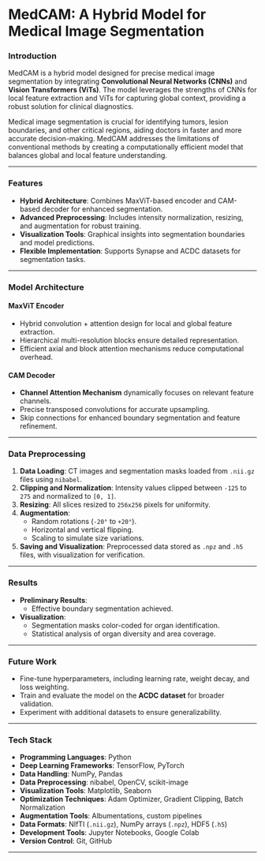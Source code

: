 # MedCAM: A Hybrid Model for Medical Image Segmentation

### Introduction
MedCAM is a hybrid model designed for precise medical image segmentation by integrating **Convolutional Neural Networks (CNNs)** and **Vision Transformers (ViTs)**. The model leverages the strengths of CNNs for local feature extraction and ViTs for capturing global context, providing a robust solution for clinical diagnostics.

Medical image segmentation is crucial for identifying tumors, lesion boundaries, and other critical regions, aiding doctors in faster and more accurate decision-making. MedCAM addresses the limitations of conventional methods by creating a computationally efficient model that balances global and local feature understanding.

---

### Features
- **Hybrid Architecture**: Combines MaxViT-based encoder and CAM-based decoder for enhanced segmentation.
- **Advanced Preprocessing**: Includes intensity normalization, resizing, and augmentation for robust training.
- **Visualization Tools**: Graphical insights into segmentation boundaries and model predictions.
- **Flexible Implementation**: Supports Synapse and ACDC datasets for segmentation tasks.

---

### Model Architecture

#### MaxViT Encoder
- Hybrid convolution + attention design for local and global feature extraction.
- Hierarchical multi-resolution blocks ensure detailed representation.
- Efficient axial and block attention mechanisms reduce computational overhead.

#### CAM Decoder
- **Channel Attention Mechanism** dynamically focuses on relevant feature channels.
- Precise transposed convolutions for accurate upsampling.
- Skip connections for enhanced boundary segmentation and feature refinement.

---

### Data Preprocessing
1. **Data Loading**: CT images and segmentation masks loaded from `.nii.gz` files using `nibabel`.
2. **Clipping and Normalization**: Intensity values clipped between `-125` to `275` and normalized to `[0, 1]`.
3. **Resizing**: All slices resized to `256x256` pixels for uniformity.
4. **Augmentation**:
   - Random rotations (`-20°` to `+20°`).
   - Horizontal and vertical flipping.
   - Scaling to simulate size variations.
5. **Saving and Visualization**: Preprocessed data stored as `.npz` and `.h5` files, with visualization for verification.

---

### Results
- **Preliminary Results**:
  - Effective boundary segmentation achieved.
- **Visualization**:
  - Segmentation masks color-coded for organ identification.
  - Statistical analysis of organ diversity and area coverage.

---

### Future Work
- Fine-tune hyperparameters, including learning rate, weight decay, and loss weighting.
- Train and evaluate the model on the **ACDC dataset** for broader validation.
- Experiment with additional datasets to ensure generalizability.

---

### Tech Stack
- **Programming Languages**: Python  
- **Deep Learning Frameworks**: TensorFlow, PyTorch  
- **Data Handling**: NumPy, Pandas  
- **Data Preprocessing**: nibabel, OpenCV, scikit-image  
- **Visualization Tools**: Matplotlib, Seaborn  
- **Optimization Techniques**: Adam Optimizer, Gradient Clipping, Batch Normalization  
- **Augmentation Tools**: Albumentations, custom pipelines  
- **Data Formats**: NIfTI (`.nii.gz`), NumPy arrays (`.npz`), HDF5 (`.h5`)  
- **Development Tools**: Jupyter Notebooks, Google Colab  
- **Version Control**: Git, GitHub  

---







